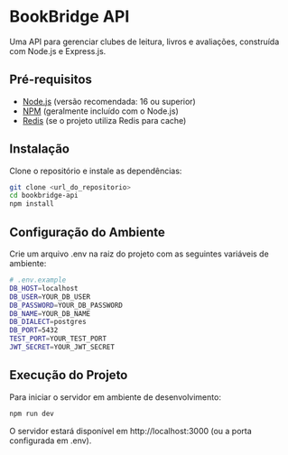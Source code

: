 # BookBridge API

Uma API para gerenciar clubes de leitura, livros e avaliações, construída com Node.js e Express.js.

## Pré-requisitos

- [Node.js](https://nodejs.org/) (versão recomendada: 16 ou superior)
- [NPM](https://www.npmjs.com/) (geralmente incluído com o Node.js)
- [Redis](https://redis.io/) (se o projeto utiliza Redis para cache)

## Instalação

Clone o repositório e instale as dependências:

```bash
git clone <url_do_repositorio>
cd bookbridge-api
npm install
```

## Configuração do Ambiente

Crie um arquivo .env na raiz do projeto com as seguintes variáveis de ambiente:

```bash
# .env.example
DB_HOST=localhost
DB_USER=YOUR_DB_USER
DB_PASSWORD=YOUR_DB_PASSWORD
DB_NAME=YOUR_DB_NAME
DB_DIALECT=postgres
DB_PORT=5432
TEST_PORT=YOUR_TEST_PORT
JWT_SECRET=YOUR_JWT_SECRET
```

## Execução do Projeto

Para iniciar o servidor em ambiente de desenvolvimento:
```bash
npm run dev
```
O servidor estará disponível em http://localhost:3000 (ou a porta configurada em .env).

